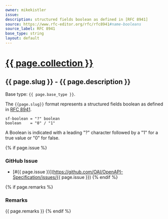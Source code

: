 ```yaml
---
owner: mikekistler
issue: 
description: structured fields boolean as defined in [RFC 8941]
source: https://www.rfc-editor.org/rfc/rfc8941#name-booleans
source_label: RFC 8941
base_type: string
layout: default
---
```


# <a href="..">{{ page.collection }}</a>

## {{ page.slug }} - {{ page.description }}

Base type: `{{ page.base_type }}`.

The `{{page.slug}}` format represents a structured fields boolean as defined in [RFC 8941].

```abnf
sf-boolean = "?" boolean
boolean    = "0" / "1"
```

A Boolean is indicated with a leading "?" character followed by a "1" for a true value or "0" for false.

{% if page.issue %}
### GitHub Issue

* [#{{ page.issue }}](https://github.com/OAI/OpenAPI-Specification/issues/{{ page.issue }})
{% endif %}

{% if page.remarks %}
### Remarks

{{ page.remarks }}
{% endif %}

[RFC 8941]: https://www.rfc-editor.org/rfc/rfc8941#name-booleans
